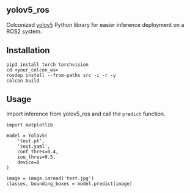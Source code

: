 ## yolov5_ros
Colconized [yolov5](https://github.com/ultralytics/yolov5) Python library for easier inference deployment on a ROS2 system.

## Installation

    pip3 install torch torchvision
    cd <your_colcon_ws>
    rosdep install --from-paths src -i -r -y
    colcon build

## Usage

Import inference from yolov5_ros and call the `predict` function.

    import matplotlib

    model = Yolov5(
        'test.pt',
        'test.yaml',
        conf_thres=0.4,
        iou_thres=0.5,
        device=0
    )

    image = image.imread('test.jpg')
    classes, bounding_boxes = model.predict(image)
